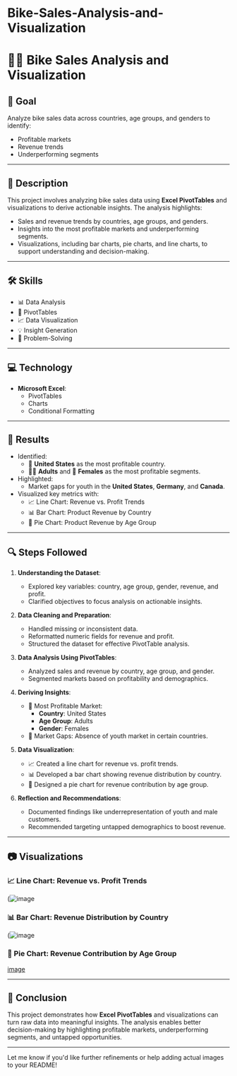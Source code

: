# Bike-Sales-Analysis-and-Visualization
# 🚴‍♂️ Bike Sales Analysis and Visualization

## 🎯 **Goal**
Analyze bike sales data across countries, age groups, and genders to identify:
- Profitable markets
- Revenue trends
- Underperforming segments

---

## 📝 **Description**
This project involves analyzing bike sales data using **Excel PivotTables** and visualizations to derive actionable insights. The analysis highlights:
- Sales and revenue trends by countries, age groups, and genders.
- Insights into the most profitable markets and underperforming segments.
- Visualizations, including bar charts, pie charts, and line charts, to support understanding and decision-making.

---

## 🛠️ **Skills**
- 📊 Data Analysis
- 🔄 PivotTables
- 📈 Data Visualization
- 💡 Insight Generation
- 🧩 Problem-Solving

---

## 💻 **Technology**
- **Microsoft Excel**:
  - PivotTables
  - Charts
  - Conditional Formatting

---

## 🚀 **Results**
- Identified:
  - 🌟 **United States** as the most profitable country.
  - 🧑‍🦳 **Adults** and 👩 **Females** as the most profitable segments.
- Highlighted:
  - Market gaps for youth in the **United States**, **Germany**, and **Canada**.
- Visualized key metrics with:
  - 📈 Line Chart: Revenue vs. Profit Trends
  - 📊 Bar Chart: Product Revenue by Country
  - 🥧 Pie Chart: Product Revenue by Age Group

---

## 🔍 **Steps Followed**
1. **Understanding the Dataset**:
   - Explored key variables: country, age group, gender, revenue, and profit.
   - Clarified objectives to focus analysis on actionable insights.

2. **Data Cleaning and Preparation**:
   - Handled missing or inconsistent data.
   - Reformatted numeric fields for revenue and profit.
   - Structured the dataset for effective PivotTable analysis.

3. **Data Analysis Using PivotTables**:
   - Analyzed sales and revenue by country, age group, and gender.
   - Segmented markets based on profitability and demographics.

4. **Deriving Insights**:
   - 🌟 Most Profitable Market:
     - **Country**: United States
     - **Age Group**: Adults
     - **Gender**: Females
   - 🚫 Market Gaps: Absence of youth market in certain countries.

5. **Data Visualization**:
   - 📈 Created a line chart for revenue vs. profit trends.
   - 📊 Developed a bar chart showing revenue distribution by country.
   - 🥧 Designed a pie chart for revenue contribution by age group.

6. **Reflection and Recommendations**:
   - Documented findings like underrepresentation of youth and male customers.
   - Recommended targeting untapped demographics to boost revenue.

---

## 📷 **Visualizations**
### 📈 Line Chart: Revenue vs. Profit Trends
(![image](https://github.com/user-attachments/assets/78f599d4-7a0e-4d9d-99d8-823a67f4e81a)

### 📊 Bar Chart: Revenue Distribution by Country
(![image](https://github.com/user-attachments/assets/32b21732-9e9d-4b9a-9776-7e5f7c9b9326)

### 🥧 Pie Chart: Revenue Contribution by Age Group
[image](https://github.com/user-attachments/assets/06901083-83f7-4b94-a930-cf6d2c637966)

---

## 📌 **Conclusion**
This project demonstrates how **Excel PivotTables** and visualizations can turn raw data into meaningful insights. The analysis enables better decision-making by highlighting profitable markets, underperforming segments, and untapped opportunities.

---

Let me know if you'd like further refinements or help adding actual images to your README!
